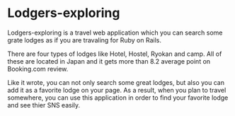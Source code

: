 <h1>Lodgers-exploring</h1>


<p>Lodgers-exploring is a travel web application which you can search some grate lodges as if you are travaling for Ruby on Rails.</p>
<p>There are four types of lodges like Hotel, Hostel, Ryokan and camp. All of these are located in Japan and it gets more than 8.2 average point on Booking.com review.</p>
<p>Like it wrote, you can not only search some great lodges, but also you can add it as a favorite lodge on your page. As a result, when you plan to travel somewhere, you can use this application in order to find your favorite lodge and see thier SNS easily.</p>











